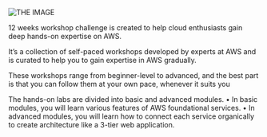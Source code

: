 ![THE IMAGE](C:\Users\user\Downloads\image03.jpg)

12 weeks workshop challenge is created to help cloud enthusiasts gain deep hands-on expertise on AWS.

It’s a collection of self-paced workshops developed by experts at AWS and is curated to help you to gain expertise in AWS gradually.

These workshops range from beginner-level to advanced, and the best part is that you can follow them at your own pace, whenever it suits you

The hands-on labs are divided into basic and advanced modules.
• In basic modules, you will learn various features of AWS foundational services.
• In advanced modules, you will learn how to connect each service organically to create architecture like a 3-tier web application.


